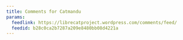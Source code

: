 ```yaml
---
title: Comments for Catmandu
params:
  feedlink: https://librecatproject.wordpress.com/comments/feed/
  feedid: b28c0ca2b7287a209e8480bb08d4221a
---
```

